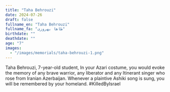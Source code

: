 ```yaml
---
title: "Taha Behrouzi"
date: 2024-07-26
draft: false
fullname_en: "Taha Behrouzi"
fullname_fa: "طاها بهروزی"
birthdate: ""
deathdate: ""
age: "7"
images:
  - "/images/memorials/taha-behrouzi-1.png"
---
```


Taha Behrouzi,
7-year-old student,
In your Azari costume, you would evoke the memory of any brave warrior, any liberator and any Itinerant singer who rose from Iranian Azerbaijan. Whenever a plaintive Ashiki song is sung, you will be remembered by your homeland.
#KilledByIsrael